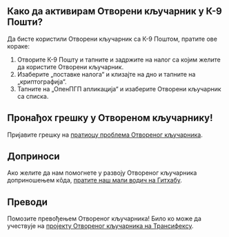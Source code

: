 
## Како да активирам Отворени кључарник у К-9 Пошти?
Да бисте користили Отворени кључарник са К-9 Поштом, пратите ове кораке:
  1. Отворите К-9 Пошту и тапните и задржите на налог са којим желите да користите Отворени кључарник.
  2. Изаберите „поставке налога“ и клизајте на дно и тапните на „криптографија“.
  3. Тапните на „ОпенПГП апликација“ и изаберите Отворени кључарник са списка.

## Пронађох грешку у Отвореном кључарнику!
Пријавите грешку на [пратиоцу проблема Отвореног кључарника](https://github.com/openpgp-keychain/openpgp-keychain/issues).

## Доприноси
Ако желите да нам помогнете у развоју Отвореног кључарника доприношењем кôда, [пратите наш мали водич на Гитхабу](https://github.com/openpgp-keychain/openpgp-keychain#contribute-code).

## Преводи
Помозите превођењем Отвореног кључарника! Било ко може да учествује на [пројекту Отвореног кључарника на Трансифексу](https://www.transifex.com/projects/p/openpgp-keychain/).
